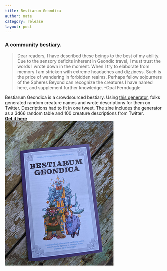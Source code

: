 ```yaml
---
title: Bestiarum Geondica
author: nate
category: release
layout: post
---
```

### A community bestiary.

>Dear readers, I have described these beings to the best of my ability. Due to the sensory deficits inherent in Geondic travel, I must trust the words I wrote down in the moment. When I try to elaborate from memory I am stricken with extreme headaches and dizziness. Such is the price of wandering in forbidden realms. Perhaps fellow sojourners of the Spheres Beyond can recognize the creatures I have named here, and supplement further knowledge. -Opal Fernduggle  

Bestiarum Geondica is a crowdsourced bestiary. Using [this generator](https://perchance.org/bestiary), folks generated random creature names and wrote descriptions for them on Twitter. Descriptions had to fit in one tweet. The zine includes the generator as a 3d66 random table and 100 creature descriptions from Twitter.<br>
**[Get it here](https://natetreme.itch.io/bestiarum)**<br>
![bestiarum.jpg](/assets/images/bestiarum.jpg)
